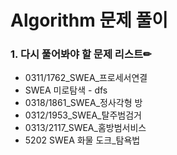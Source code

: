 # Algorithm 문제 풀이

### 1. 다시 풀어봐야 할 문제 리스트✏

- 0311/1762_SWEA_프로세서연결
- SWEA 미로탐색 - dfs
- 0318/1861_SWEA_정사각형 방
- 0312/1953_SWEA_탈주범검거
- 0313/2117_SWEA_홈방범서비스
- 5202 SWEA 화물 도크_탐욕법

